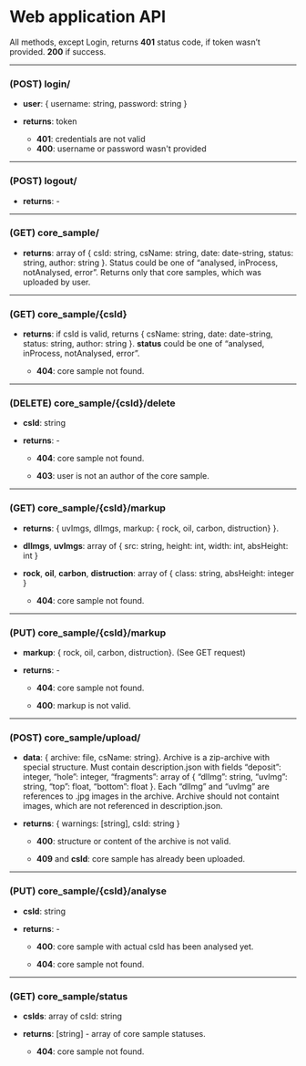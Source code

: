 # Web application API 

All methods, except Login, returns **401** status code, if token wasn’t provided. **200** if success. 

---
### (POST) login/  

 - **user**: { username: string, password: string } 

 - **returns**: token 

   + **401**: credentials are not valid
   + **400**: username or password wasn't provided
---
### (POST) logout/ 

  - **returns**: - 

---
### (GET) core_sample/ 

  - **returns**: array of { csId: string, csName: string, date: date-string, status: string, author: string }. Status could be one of “analysed, inProcess, notAnalysed, error”. Returns only that core samples, which was uploaded by user. 
---
### (GET) core_sample/{csId} 

  - **returns**: if csId is valid, returns { csName: string, date: date-string, status: string, author: string }. **status** could be one of “analysed, inProcess, notAnalysed, error”. 

    + **404**: core sample not found. 
---
### (DELETE) core_sample/{csId}/delete 

  - **csId**: string 

  - **returns**: - 

    + **404**: core sample not found. 

    + **403**: user is not an author of the core sample.
---   
### (GET) core_sample/{csId}/markup 

  - **returns**: { uvImgs, dlImgs, markup: { rock, oil, carbon, distruction} }. 

  - **dlImgs**, **uvImgs**: array of { src: string, height: int, width: int, absHeight: int } 

  - **rock**, **oil**, **carbon**, **distruction**: array of { class: string, absHeight: integer } 

    + **404**: core sample not found. 
---
### (PUT) core_sample/{csId}/markup 

  - **markup**: { rock, oil, carbon, distruction}. (See GET request) 

  - **returns**: - 

    + **404**: core sample not found. 

    + **400**: markup is not valid. 
---
### (POST) core_sample/upload/ 

  - **data**: { archive: file, csName: string}. Archive is a zip-archive with special structure. Must contain description.json with fields “deposit”: integer, “hole”: integer, “fragments”: array of  { “dlImg”: string, “uvImg”: string, “top”: float, “bottom”: float }. Each “dlImg” and “uvImg” are references to .jpg images in the archive. Archive should not containt images, which are not referenced in description.json. 

  - **returns**: { warnings: [string], csId: string } 

    + **400**: structure or content of the archive is not valid. 

    + **409** and **csId**: core sample has already been uploaded. 
---
### (PUT) core_sample/{csId}/analyse 

  - **csId**: string 

  - **returns**: -  

    + **400**: core sample with actual csId has been analysed yet. 

    + **404**: core sample not found. 
---
### (GET) core_sample/status 

  - **csIds**: array of csId: string 

  - **returns**: [string] - array of core sample statuses. 

    + **404**: core sample not found. 
